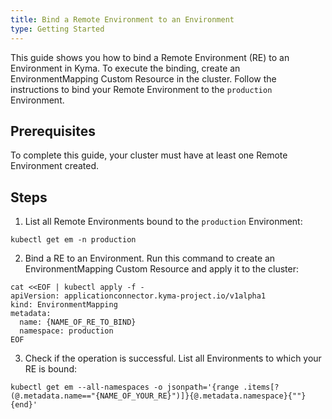 ```yaml
---
title: Bind a Remote Environment to an Environment
type: Getting Started
---
```


This guide shows you how to bind a Remote Environment (RE) to an Environment in Kyma. To execute the binding, create an EnvironmentMapping Custom Resource in the cluster. Follow the instructions to bind your Remote Environment to the `production` Environment.

## Prerequisites

To complete this guide, your cluster must have at least one Remote Environment created.

## Steps

1. List all Remote Environments bound to the `production` Environment:
  ```
  kubectl get em -n production
  ```

2. Bind a RE to an Environment. Run this command to create an EnvironmentMapping Custom Resource and apply it to the cluster:

  ```
  cat <<EOF | kubectl apply -f -
  apiVersion: applicationconnector.kyma-project.io/v1alpha1
  kind: EnvironmentMapping
  metadata:
    name: {NAME_OF_RE_TO_BIND}
    namespace: production
  EOF
  ```

3. Check if the operation is successful. List all Environments to which your RE is bound:
  ```
  kubectl get em --all-namespaces -o jsonpath='{range .items[?(@.metadata.name=="{NAME_OF_YOUR_RE}")]}{@.metadata.namespace}{""}{end}'
  ```
